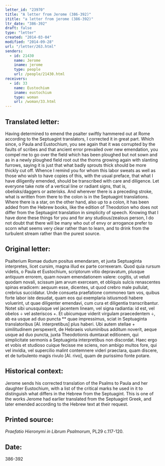 ```yaml
---
letter_id: "23970"
title: "A letter from Jerome (386-392)"
ititle: "a letter from jerome (386-392)"
ltr_date: "386-392"
draft: false
type: "letter"
created: "2014-03-04"
modified: "2014-09-28"
url: "/letter/263.html"
senders:
  - id: 21430
    name: Jerome
    iname: jerome
    type: people
    url: /people/21430.html
receivers:
  - id: 33
    name: Eustochium
    iname: eustochium
    type: woman
    url: /woman/33.html
---
```

<h2> Translated letter:</h2>Having determined to emend the psalter swiftly hammered out at Rome according to the Septuagint translators, I corrected it in great part.  Which since, o Paula and Eustochium, you see again that it was corrupted by the faults of scribes and that ancient error prevailed over new emendation, you compel me to go over the field which has been ploughed but not sown and as in a newly ploughed field root out the thorns growing again with slanting furrows, saying it is just that what badly sprouts thick should be more thickly cut off.
Whence I remind you for whom this labor sweats as well as those who wish to have copies of this, with the usual preface, that what I have diligently emended, should be transcribed with care and diligence.  Let everyone take note of a vertical line or  radiant signs, that is, obelisks/daggers or asterisks.  And wherever there is a preceding stroke, what is written from there to the colon is in the Septuagint translations.  Where there is a star, on the other hand, also up to a colon, it has been added from the Hebrew books, like the edition of Theodotion who does not differ from the Septuagint translation in simplicity of speech.  Knowing that I have done these things for you and for any studious/zealous person, I do not doubt that there will be many who out of envy or arrogance prefer to scorn what seems very clear rather than to learn, and to drink from the turbulent stream rather than the purest source.
<h2 class="mt-4"> Original letter:</h2>Psalterium Romae dudum positus emendaram, et juxta Septuaginta interpretes, licet cursim, magna illud ex parte correxeram. Quod quia rursum videtis, o Paula et Eustochium, scriptorum vitio depravatum, plusque antiquum errorem, quam novam emendationem valere: cogitis, ut veluti quodam novali, scissum jam arvum exerceam, et obliquis sulcis renascentes spinas eradicem: aequum esse, dicentes, ut quod crebro male pullulat, crebrius succidatur. Unde consueta praefatione commoneo tam vos, quibus forte labor iste desudat, quam eos qui exemplaria istiusmodi habere voluerint, ut quae diligenter emendavi, cum cura et diligentia transcribantur. Notet sibi unusquisque vel jacentem lineam, vel signa radiantia: id est, vel obelos ÷ vel asteriscos +. Et ubicumque viderit virgulam praecedentem ÷, ab ea usque ad duo puncta ** quae impressimus, sciat in Septuaginta translatoribus [Al. interpretibus] plus haberi. Ubi autem stellae + similitudinem perspexerit, de Hebraeis voluminibus additum noverit, aeque usque ad duo puncta, juxta Theodotionis dumtaxat editionem, qui simplicitate sermonis a Septuaginta interpretibus non discordat. Haec ergo et vobis et studioso cuique fecisse me sciens, non ambigo multos fore, qui vel invidia, vel supercilio malint contemnere videri praeclara, quam discere, et de turbulento magis rivulo [Al. rivo], quam de purissimo fonte potare.
<h2 class="mt-4"> Historical context:</h2>Jerome sends his corrected translation of the Psalms to Paula and her daughter Eustochium, with a list of the critical marks he used in it to distinguish what differs in the Hebrew from the Septuagint.  This is one of the works Jerome had earlier translated from the Septuagint Greek, and later emended according to the Hebrew text at their request.
<h2 class="mt-4"> Printed source:</h2><p><em>Praefatio Hieronymi in Librum Psalmorum</em>, PL29 c.117-120.</p><h2 class="mt-4"> Date:</h2>386-392
